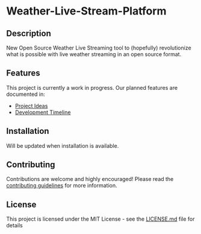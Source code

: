 # Weather-Live-Stream-Platform

## Description

New Open Source Weather Live Streaming tool to (hopefully) revolutionize what is possible with live weather streaming in an open source format.

## Features

This project is currently a work in progress. Our planned features are documented in:  
  
- [Project Ideas](Planning-Docs/ideas.md)  
- [Development Timeline](Planning-Docs/Timeline-Minestones.md)

## Installation

Will be updated when installation is available.

## Contributing

Contributions are welcome and highly encouraged! Please read the [contributing guidelines](CONTRIBUTING.md) for more information.

## License

This project is licensed under the MIT License - see the [LICENSE.md](LICENSE.md) file for details
